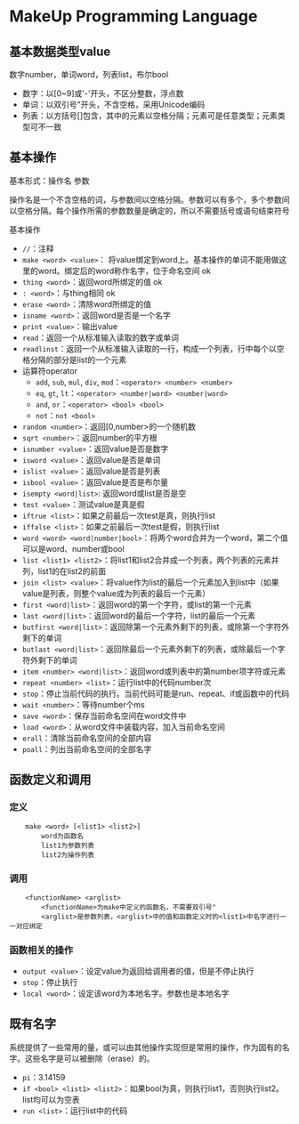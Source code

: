 # MakeUp Programming Language

## 基本数据类型value

数字number，单词word，列表list，布尔bool

* 数字：以[0~9]或'-'开头，不区分整数，浮点数
* 单词：以双引号"开头，不含空格，采用Unicode编码
* 列表：以方括号[]包含，其中的元素以空格分隔；元素可是任意类型；元素类型可不一致

## 基本操作

基本形式：操作名 参数

操作名是一个不含空格的词，与参数间以空格分隔。参数可以有多个，多个参数间以空格分隔。每个操作所需的参数数量是确定的，所以不需要括号或语句结束符号

基本操作

* `//`：注释
* `make <word> <value>`： 将value绑定到word上。基本操作的单词不能用做这里的word。绑定后的word称作名字，位于命名空间 ok
* `thing <word>`：返回word所绑定的值 ok
* `: <word>`：与thing相同 ok
* `erase <word>`：清除word所绑定的值
* `isname <word>`：返回word是否是一个名字
* `print <value>`：输出value
* `read`：返回一个从标准输入读取的数字或单词
* `readlinst`：返回一个从标准输入读取的一行，构成一个列表，行中每个以空格分隔的部分是list的一个元素
* 运算符operator
	* `add`, `sub`, `mul`, `div`, `mod`：`<operator> <number> <number>`
	* `eq`, `gt`, `lt`：`<operator> <number|word> <number|word>`
	* `and`, `or`：`<operator> <bool> <bool>`
	* `not`：`not <bool>`
* `random <number>`：返回[0,number>的一个随机数
* `sqrt <number>`：返回number的平方根
* `isnumber <value>`：返回value是否是数字 
* `isword <value>`：返回value是否是单词
* `islist <value>`：返回value是否是列表 
* `isbool <value>`：返回value是否是布尔量 
* `isempty <word|list>`: 返回word或list是否是空
* `test <value>`：测试value是真是假
* `iftrue <list>`：如果之前最后一次test是真，则执行list
* `iffalse <list>`：如果之前最后一次test是假，则执行list
* `word <word> <word|number|bool>`：将两个word合并为一个word，第二个值可以是word、number或bool
* `list <list1> <list2>`：将list1和list2合并成一个列表，两个列表的元素并列，list1的在list2的前面
* `join <list> <value>`：将value作为list的最后一个元素加入到list中（如果value是列表，则整个value成为列表的最后一个元素）
* `first <word|list>`：返回word的第一个字符，或list的第一个元素
* `last <word|list>`：返回word的最后一个字符，list的最后一个元素
* `butfirst <word|list>`：返回除第一个元素外剩下的列表，或除第一个字符外剩下的单词
* `butlast <word|list>`：返回除最后一个元素外剩下的列表，或除最后一个字符外剩下的单词
* `item <number> <word|list>`：返回word或列表中的第number项字符或元素
* `repeat <number> <list>`：运行list中的代码number次
* `stop`：停止当前代码的执行。当前代码可能是run、repeat、if或函数中的代码
* `wait <number>`：等待number个ms
* `save <word>`：保存当前命名空间在word文件中
* `load <word>`：从word文件中装载内容，加入当前命名空间
* `erall`：清除当前命名空间的全部内容
* `poall`：列出当前命名空间的全部名字

## 函数定义和调用

### 定义

		make <word> [<list1> <list2>]
			word为函数名
			list1为参数列表
			list2为操作列表

### 调用

		<functionName> <arglist>
			<functionName>为make中定义的函数名，不需要双引号"
			<arglist>是参数列表，<arglist>中的值和函数定义时的<list1>中名字进行一一对应绑定

### 函数相关的操作
			
* `output <value>`：设定value为返回给调用者的值，但是不停止执行
* `stop`：停止执行
* `local <word>`：设定该word为本地名字。参数也是本地名字

## 既有名字

系统提供了一些常用的量，或可以由其他操作实现但是常用的操作，作为固有的名字。这些名字是可以被删除（erase）的。

* `pi`：3.14159
* `if <bool> <list1> <list2>`：如果bool为真，则执行list1，否则执行list2。list均可以为空表
* `run <list>`：运行list中的代码


